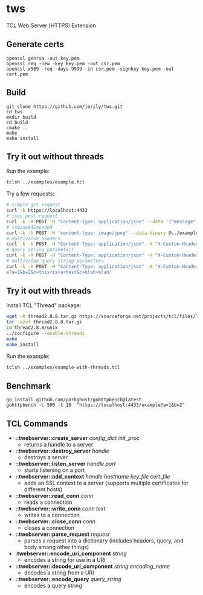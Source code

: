 # tws

TCL Web Server (HTTPS) Extension

## Generate certs
```
openssl genrsa -out key.pem
openssl req -new -key key.pem -out csr.pem
openssl x509 -req -days 9999 -in csr.pem -signkey key.pem -out cert.pem
```

## Build
```
git clone https://github.com/jerily/tws.git
cd tws
mkdir build
cd build
cmake ..
make
make install
```

## Try it out without threads

Run the example:
```bash
tclsh ../examples/example.tcl
```

Try a few requests:
```bash
# simple get request
curl -k https://localhost:4433
# json post request
curl -k -X POST -H "Content-Type: application/json" --data '{"message": "hello world"}' https://localhost:4433
# isBase64Encoded
curl -k -X POST -H 'content-type: image/jpeg' --data-binary @../examples/Google_2015_logo.png https://localhost:4433
# multivalue headers
curl -k -X POST -H "Content-Type: application/json" -H "X-Custom-Header: asdf" -H "X-Custom-Header: qwerty" --data '{"message": "hello world"}' https://localhost:4433
# query string parameters
curl -k -X POST -H "Content-Type: application/json" -H "X-Custom-Header: this is a test" -H "X-Custom-Header: hello world" --data '{"message": "hello world"}' 'https://localhost:4433/example?a=1&b=2&c=this+is+a+test'
# multivalue query string parameters
curl -k -X POST -H "Content-Type: application/json" -H "X-Custom-Header: this is a test" -H "X-Custom-Header: hello world" --data '{"message": "hello world"}' 'https://localhost:4433/exampl
e?a=1&b=2&c=this+is+a+test&c=blah+blah'
```

## Try it out with threads

Install TCL "Thread" package:
```bash
wget -O thread2.8.8.tar.gz https://sourceforge.net/projects/tcl/files/Thread%20Extension/2.8.8/thread2.8.8.tar.gz/download
tar -xzvf thread2.8.8.tar.gz
cd thread2.8.8/unix
../configure --enable-threads
make
make install
```

Run the example:
```bash
tclsh ../examples/example-with-threads.tcl
```

## Benchmark
```
go install github.com/parkghost/gohttpbench@latest
gohttpbench -c 500 -t 10  "https://localhost:4433/example?a=1&b=2"
```

## TCL Commands

* **::twebserver::create_server** *config_dict* *init_proc*
    - returns a handle to a server
* **::twebserver::destroy_server** *handle*
    - destroys a server
* **::twebserver::listen_server** *handle* *port*
    - starts listening on a port
* **::twebserver::add_context** *handle* *hostname* *key_file* *cert_file*
    - adds an SSL context to a server (supports multiple certificates for different hosts)
* **::twebserver::read_conn** *conn*
    - reads a connection
* **::twebserver::write_conn** *conn* *text*
    - writes to a connection
* **::twebserver::close_conn** *conn*
    - closes a connection
* **::twebserver::parse_request** *request*
    - parses a request into a dictionary (includes headers, query, and body among other things)
* **:twebserver::encode_uri_component** *string*
    - encodes a string for use in a URI
* **::twebserver::decode_uri_component** *string* *encoding_name*
    - decodes a string from a URI
* **::twebserver::encode_query** *query_string*
    - encodes a query string
